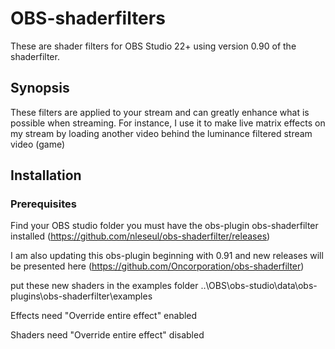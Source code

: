 # OBS-shaderfilters
These are shader filters for OBS Studio 22+ using version 0.90 of the shaderfilter.

## Synopsis
These filters are applied to your stream and can greatly enhance what is possible when streaming.
For instance, I use it to make live matrix effects on my stream by loading another video behind the luminance filtered stream video (game)

## Installation
### Prerequisites
Find your OBS studio folder
you must have the obs-plugin obs-shaderfilter installed (https://github.com/nleseul/obs-shaderfilter/releases)

I am also updating this obs-plugin beginning with 0.91 and new releases will be presented here (https://github.com/Oncorporation/obs-shaderfilter)

put these new shaders in the examples folder
..\OBS\obs-studio\data\obs-plugins\obs-shaderfilter\examples

Effects need "Override entire effect" enabled

Shaders need "Override entire effect" disabled
